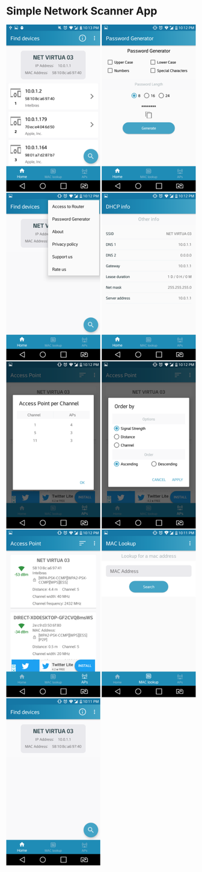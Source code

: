 # Simple Network Scanner App
<img src="screenshots/1.png" width="250">   <img src="screenshots/2.png" width="250">
<img src="screenshots/3.png" width="250">    <img src="screenshots/4.png" width="250">
<img src="screenshots/5.png" width="250">     <img src="screenshots/6.png" width="250">
<img src="screenshots/7.png" width="250">      <img src="screenshots/8.png" width="250">
<img src="screenshots/9.png" width="250">
